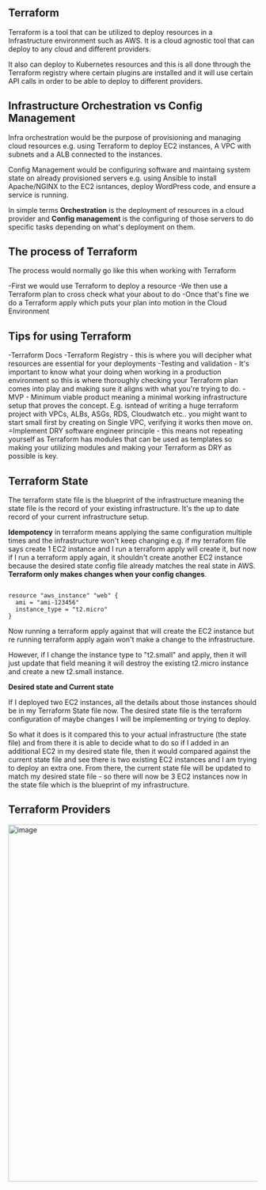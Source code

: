 Terraform
---
Terraform is a tool that can be utilized to deploy resources in a Infrastructure environment such as AWS. It is a cloud agnostic tool that can deploy to any cloud and different providers. 

It also can deploy to Kubernetes resources and this is all done through the Terraform registry where certain plugins are installed and it will use certain API calls in order to be able to deploy to different providers. 


Infrastructure Orchestration vs Config Management
---

Infra orchestration would be the purpose of provisioning and managing cloud resources e.g. using Terraform to deploy EC2 instances, A VPC with subnets and a ALB connected to the instances.

Config Management would be configuring software and maintaing system state on already provisioned servers e.g. using Ansible to install Apache/NGINX to the EC2 isntances, deploy WordPress code, and ensure a service is running. 

In simple terms **Orchestration** is the deployment of resources in a cloud provider and **Config management** is the configuring of those servers to do specific tasks depending on what's deployment on them.


The process of Terraform
---

The process would normally go like this when working with Terraform

-First we would use Terraform to deploy a resource
-We then use a Terraform plan to cross check what your about to do
-Once that's fine we do a Terraform apply which puts your plan into motion in the Cloud Environment


Tips for using Terraform
---

-Terraform Docs
-Terraform Registry - this is where you will decipher what resources are essential for your deployments
-Testing and validation - It's important to know what your doing when working in a production environment so this is where thoroughly checking your Terraform plan comes into play and making sure it aligns with what you're trying to do.
-MVP - Minimum viable product meaning a minimal working infrastructure setup that proves the concept. E.g. isntead of writing a huge terraform project with VPCs, ALBs, ASGs, RDS, Cloudwatch etc.. you might want to start small first by creating on Single VPC, verifying it works then move on.
=Implement DRY software engineer principle - this means not repeating yourself as Terraform has modules that can be used as templates so making your utilizing modules and making your Terraform as DRY as possible is key. 


Terraform State
---
The terraform state file is the blueprint of the infrastructure meaning the state file is the record of your existing infrastructure. It's the up to date record of your current infrastructure setup. 

**Idempotency** in terraform means applying the same configuration multiple times and the infrastructure won't keep changing e.g. if my terraform file says create 1 EC2 instance and I run a terraform apply will create it, but now if I run a terraform apply again, it shouldn't create another EC2 instance because the desired state config file already matches the real state in AWS. **Terraform only makes changes when your config changes**.

```

resource "aws_instance" "web" {
  ami = "ami-123456"
  instance_type = "t2.micro"
}
```

Now running a terraform apply against that will create the EC2 instance but re running terraform apply again won't make a change to the infrastructure. 

However, if I change the instance type to "t2.small" and apply, then it will just update that field meaning it will destroy the existing t2.micro instance and create a new t2.small instance. 

**Desired state and Current state**

If I deployed two EC2 instances, all the details about those instances should be in my Terraform State file now. The desired state file is the terraform configuration of maybe changes I will be implementing or trying to deploy. 

So what it does is it compared this to your actual infrastructure (the state file) and from there it is able to decide what to do so if I added in an additional EC2 in my desired state file, then it would compared against the current state file and see there is two existing EC2 instances and I am trying to deploy an extra one. From there, the current state file will be updated to match my desired state file - so there will now be 3 EC2 instances now in the state file which is the blueprint of my infrastructure. 


Terraform Providers
---


<img width="687" height="722" alt="image" src="https://github.com/user-attachments/assets/aefb9e4f-2bdc-4a8c-9e3b-3ca75cfdc1a0" />
